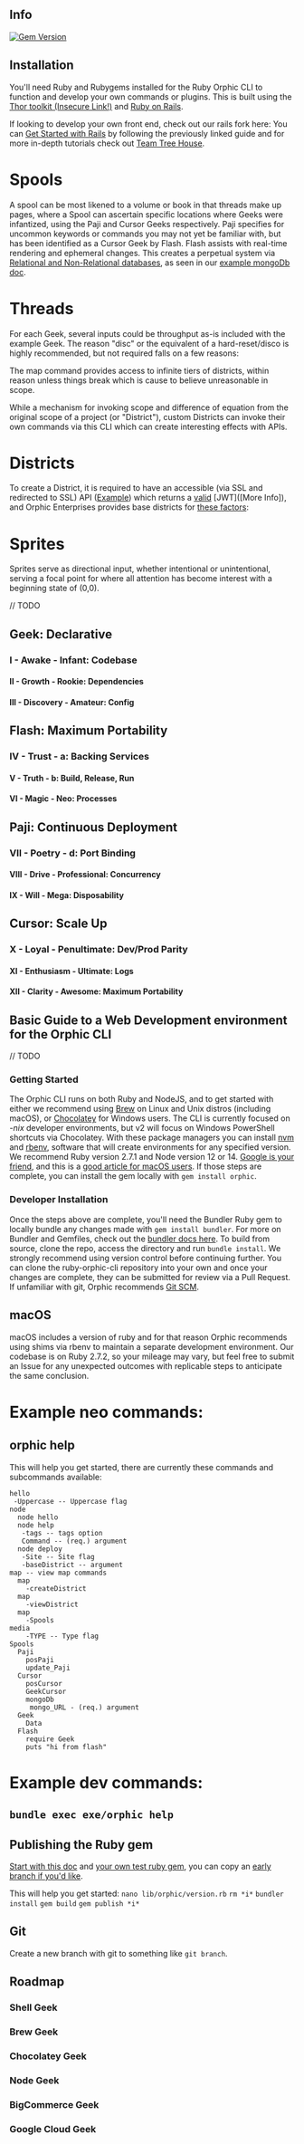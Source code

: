 ## Info

[![Gem Version](https://badge.fury.io/rb/orphic.svg)](https://badge.fury.io/rb/orphic)

## Installation

You'll need Ruby and Rubygems installed for the Ruby Orphic CLI to function and develop your own commands or plugins. This is built using the [Thor toolkit (Insecure Link!)](http://whatisthor.com/) and [Ruby on Rails](https://rubyonrails.org/).

If looking to develop your own front end, check out our rails fork here: You can [Get Started with Rails](https://guides.rubyonrails.org/getting_started.html) by following the previously linked guide and for more in-depth tutorials check out [Team Tree House](https://teamtreehouse.com/library/topic:ruby).

# Spools

A spool can be most likened to a volume or book in that threads make up pages, where a Spool can ascertain specific locations where Geeks were infantized, using the Paji and Cursor Geeks respectively. Paji specifies for uncommon keywords or commands you may not yet be familiar with, but has been identified as a Cursor Geek by Flash. Flash assists with real-time rendering and ephemeral changes. This creates a perpetual system via [Relational and Non-Relational databases](https://medium.com/@zhenwu93/relational-vs-non-relational-databases-8336870da8bc), as seen in our [example mongoDb doc](https://github.com/orphic-inc/ruby-orphic-cli/blob/main/orphic/lib/orphic/cli/sprites/cursor.rb).

# Threads

For each Geek, several inputs could be throughput as-is included with the example Geek. The reason "disc" or the equivalent of a hard-reset/disco is highly recommended, but not required falls on a few reasons:

The map command provides access to infinite tiers of districts, within reason unless things break which is cause to believe unreasonable in scope.

While a mechanism for invoking scope and difference of equation from the original scope of a project (or "District"), custom Districts can invoke their own commands via this CLI which can create interesting effects with APIs.

# Districts

To create a District, it is required to have an accessible (via SSL and redirected to SSL) API ([Example](https://tudio.us/api/auth)) which returns a [valid](https://jwt.io/introduction) [JWT]([More Info]), and Orphic Enterprises provides base districts for [these factors](https://12factor.net/):

# Sprites

Sprites serve as directional input, whether intentional or unintentional, serving a focal point for where all attention has become interest with a beginning state of (0,0).

// TODO

## Geek: Declarative

### I - Awake - Infant: Codebase
#### II - Growth - Rookie: Dependencies
#### III - Discovery - Amateur: Config

## Flash: Maximum Portability

### IV - Trust - a: Backing Services
#### V - Truth - b: Build, Release, Run
#### VI - Magic - Neo: Processes

## Paji: Continuous Deployment

### VII - Poetry - d: Port Binding
#### VIII - Drive - Professional: Concurrency
#### IX - Will - Mega: Disposability

## Cursor: Scale Up

### X - Loyal - Penultimate: Dev/Prod Parity
#### XI - Enthusiasm - Ultimate: Logs
#### XII - Clarity - Awesome: Maximum Portability

## Basic Guide to a Web Development environment for the Orphic CLI

// TODO

### Getting Started

The Orphic CLI runs on both Ruby and NodeJS, and to get started with either we recommend using [Brew](https://brew.sh) on Linux and Unix distros (including macOS), or [Chocolatey](https://chocolatey.org/) for Windows users. The CLI is currently focused on *-nix* developer environments, but v2 will focus on Windows PowerShell shortcuts via Chocolatey. With these package managers you can install [nvm](https://github.com/nvm-sh/nvm) and [rbenv](https://github.com/rbenv/rbenv), software that will create environments for any specified version. We recommend Ruby version 2.7.1 and Node version 12 or 14. [Google is your friend](https://lmgtfy.com/?q=install+ruby+and+rubygems), and this is a [good article for macOS users](https://www.moncefbelyamani.com/the-definitive-guide-to-installing-ruby-gems-on-a-mac/). If those steps are complete, you can install the gem locally with `gem install orphic`.

### Developer Installation

Once the steps above are complete, you'll need the Bundler Ruby gem to locally bundle any changes made with `gem install bundler`. For more on Bundler and Gemfiles, check out the [bundler docs here](https://bundler.io/gemfile.html). To build from source, clone the repo, access the directory and run `bundle install`. We strongly recommend using version control before continuing further. You can clone the ruby-orphic-cli repository into your own and once your changes are complete, they can be submitted for review via a Pull Request. If unfamiliar with git, Orphic recommends [Git SCM](https://git-scm.com/). 

## macOS

macOS includes a version of ruby and for that reason Orphic recommends using shims via rbenv to maintain a separate development environment. Our codebase is on Ruby 2.7.2, so your mileage may vary, but feel free to submit an Issue for any unexpected outcomes with replicable steps to anticipate the same conclusion. 

# Example neo commands:

## orphic help

This will help you get started, there are currently these commands and subcommands available:

```
hello
 -Uppercase -- Uppercase flag
node
  node hello
  node help
   -tags -- tags option
   Command -- (req.) argument
  node deploy
   -Site -- Site flag
   -baseDistrict -- argument
map -- view map commands
  map 
    -createDistrict
  map 
    -viewDistrict
  map
    -Spools
media
    -TYPE -- Type flag
Spools
  Paji
    posPaji
    update_Paji
  Cursor
    posCursor
    GeekCursor
    mongoDb
     mongo_URL - (req.) argument
  Geek
    Data
  Flash
    require Geek
    puts "hi from flash"
```

# Example dev commands:

## `bundle exec exe/orphic help`

## Publishing the Ruby gem

[Start with this doc](https://guides.rubygems.org/publishing/) and [your own test ruby gem](https://guides.rubygems.org/make-your-own-gem/#documenting-your-code), you can copy an [early branch if you'd like](https://rubygems.org/gems/orphic/versions/0.1.0).

This will help you get started:
`nano lib/orphic/version.rb`
`rm *i*`
`bundler install`
`gem build`
`gem publish *i*`

## Git

Create a new branch with git to something like `git branch`.

## Roadmap

### Shell Geek

### Brew Geek

### Chocolatey Geek

### Node Geek

### BigCommerce Geek

### Google Cloud Geek
